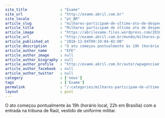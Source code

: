 ```yaml
---
site_title               : "Exame"
site_url                 : "http://exame.abril.com.br"
site_locale              : "pt_BR"
article_slug             : "milhares-participam-de-ultimo-ato-de-despedida-a-fidel-em-cuba"
article_title            : "Milhares participam de último ato de despedida a Fidel em Cuba"
article_image            : "https://abrilexame.files.wordpress.com/2016/12/velorio-fidel-castro.jpg?quality=70&strip=all&w=680"
article_url              : "http://exame.abril.com.br/mundo/milhares-participam-de-ultimo-ato-de-despedida-a-fidel-em-cuba/"
article_published_at     : "2016-12-04T09:19:04-02:00"
article_description      : "O ato começou pontualmente às 19h (horário local, 22h em Brasília) com a entrada na tribuna de Raúl, vestido de uniforme militar."
article_author_name      : "EFE"
article_author_image     : null
article_author_biography : null
article_author_profile   : "http://exame.abril.com.br/autor/wpagenciaefe/"
article_author_facebook  : null
article_author_twitter   : null
category                 : ['news']
tags                     : ['Exame']
permalink                : "/:categories/milhares-participam-de-ultimo-ato-de-despedida-a-fidel-em-cuba/"
layout                   : post
---
```


O ato começou pontualmente às 19h (horário local, 22h em Brasília) com a entrada na tribuna de Raúl, vestido de uniforme militar.
